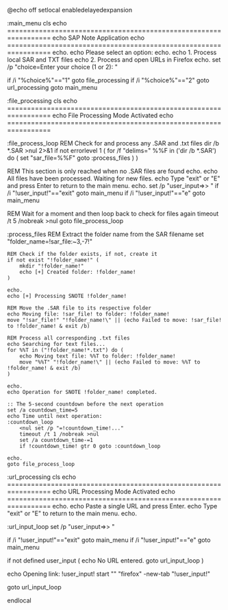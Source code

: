 @echo off
setlocal enabledelayedexpansion

:main_menu
cls
echo =================================================================
echo                      SAP Note Application
echo =================================================================
echo.
echo Please select an option:
echo.
echo    1. Process local SAR and TXT files
echo    2. Process and open URLs in Firefox
echo.
set /p "choice=Enter your choice (1 or 2): "

if /i "%choice%"=="1" goto file_processing
if /i "%choice%"=="2" goto url_processing
goto main_menu

:file_processing
cls
echo =================================================================
echo                File Processing Mode Activated
echo =================================================================

:file_process_loop
REM Check for and process any .SAR and .txt files
dir /b *.SAR >nul 2>&1
if not errorlevel 1 (
    for /f "delims=" %%F in ('dir /b *.SAR') do (
        set "sar_file=%%F"
        goto :process_files
    )
)

REM This section is only reached when no .SAR files are found
echo.
echo All files have been processed. Waiting for new files.
echo Type "exit" or "E" and press Enter to return to the main menu.
echo.
set /p "user_input=>> "
if /i "!user_input!"=="exit" goto main_menu
if /i "!user_input!"=="e" goto main_menu

REM Wait for a moment and then loop back to check for files again
timeout /t 5 /nobreak >nul
goto file_process_loop

:process_files
    REM Extract the folder name from the SAR filename
    set "folder_name=!sar_file:~3,-7!"

    REM Check if the folder exists, if not, create it
    if not exist "!folder_name!" (
        mkdir "!folder_name!"
        echo [+] Created folder: !folder_name!
    )

    echo.
    echo [+] Processing SNOTE !folder_name!
    
    REM Move the .SAR file to its respective folder
    echo Moving file: !sar_file! to folder: !folder_name!
    move "!sar_file!" "!folder_name!\" || (echo Failed to move: !sar_file! to !folder_name! & exit /b)

    REM Process all corresponding .txt files
    echo Searching for text files...
    for %%T in ("!folder_name!*.txt") do (
        echo Moving text file: %%T to folder: !folder_name!
        move "%%T" "!folder_name!\" || (echo Failed to move: %%T to !folder_name! & exit /b)
    )

    echo.
    echo Operation for SNOTE !folder_name! completed.
    
    :: The 5-second countdown before the next operation
    set /a countdown_time=5
    echo Time until next operation:
    :countdown_loop
        <nul set /p "=!countdown_time!..."
        timeout /t 1 /nobreak >nul
        set /a countdown_time-=1
        if !countdown_time! gtr 0 goto :countdown_loop

    echo.
    goto file_process_loop


:url_processing
cls
echo =================================================================
echo                 URL Processing Mode Activated
echo =================================================================
echo.
echo Paste a single URL and press Enter.
echo Type "exit" or "E" to return to the main menu.
echo.

:url_input_loop
set /p "user_input=>> "

if /i "!user_input!"=="exit" goto main_menu
if /i "!user_input!"=="e" goto main_menu

if not defined user_input (
    echo No URL entered.
    goto url_input_loop
)

echo Opening link: !user_input!
start "" "firefox" -new-tab "!user_input!"

goto url_input_loop

endlocal
